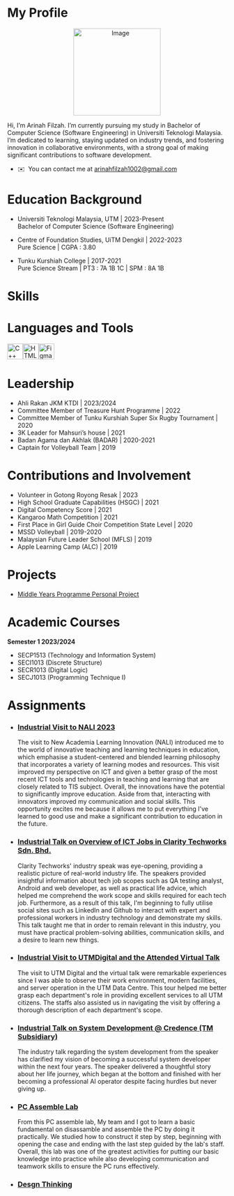 
<h1 id="my-profile">My Profile</h1>
<p align="center">
<img src="https://avatars.githubusercontent.com/u/147329911?v=4"alt="Image"width="200" height="200"></p>

<p>Hi, I’m Arinah Filzah.  I’m currently pursuing my study in Bachelor of Computer Science (Software Engineering) in Universiti Teknologi Malaysia. I’m dedicated to learning, staying updated on industry trends, and fostering innovation in collaborative environments, with a strong goal of making significant contributions to software development.</p>

* ✉️  You can contact me at [arinahfilzah1002@gmail.com](mailto:arinahfilzah1002@gmail.com)

<h1 id="education-background">Education Background</h1>
<ul>
<li>
<p>Universiti Teknologi Malaysia, UTM | 2023-Present<br>
Bachelor of Computer Science (Software Engineering)</p>
</li>
<li>
<p>Centre of Foundation Studies, UiTM Dengkil | 2022-2023<br>
Pure Science | CGPA : 3.80</p>
</li>
<li>
<p>Tunku Kurshiah College | 2017-2021<br>
Pure Science Stream | PT3 : 7A 1B 1C | SPM : 8A 1B</p>
</li>
</ul>

<h1 id="skills">Skills</h1>

<h1 id="languages-and-tools">Languages and Tools</h1>
<p align="left">
<a href="https://docs.microsoft.com/en-us/cpp/?view=msvc-170" target="_blank" rel="noreferrer"><img src="https://raw.githubusercontent.com/danielcranney/readme-generator/main/public/icons/skills/cplusplus-colored.svg" width="36" height="36" alt="C++" /></a><a href="https://developer.mozilla.org/en-US/docs/Glossary/HTML5" target="_blank" rel="noreferrer"><img src="https://raw.githubusercontent.com/danielcranney/readme-generator/main/public/icons/skills/html5-colored.svg" width="36" height="36" alt="HTML5" /></a><a href="https://www.figma.com/" target="_blank" rel="noreferrer"><img src="https://raw.githubusercontent.com/danielcranney/readme-generator/main/public/icons/skills/figma-colored.svg" width="36" height="36" alt="Figma" /></a>

<h1 id="leadership">Leadership</h1>
<ul>
<li>Ahli Rakan JKM KTDI | 2023/2024</li>
<li>Committee Member of Treasure Hunt Programme | 2022</li>
<li>Committee Member of Tunku Kurshiah Super Six Rugby Tournament | 2020</li>
<li>3K Leader for Mahsuri’s house | 2021</li>
<li>Badan Agama dan Akhlak (BADAR) | 2020-2021</li>
<li>Captain for Volleyball Team | 2019</li>
</ul>

<h1 id="contributions-and-involvement">Contributions and Involvement</h1>
<ul>
<li>Volunteer in Gotong Royong Resak | 2023</li>
<li>High School Graduate Capabilities (HSGC) | 2021</li>
<li>Digital Competency Score | 2021</li>
<li>Kangaroo Math Competition | 2021</li>
<li>First Place in Girl Guide Choir Competition State Level | 2020</li>
<li>MSSD Volleyball | 2019-2020</li>
<li>Malaysian Future Leader School (MFLS) | 2019</li>
<li>Apple Learning Camp (ALC) | 2019</li>
</ul>

<h1 id="projects">Projects</h1>

* [Middle Years Programme Personal Project](https://arinahfilzah1002.wixsite.com/my-site-15) 

<h1 id="academic-courses">Academic Courses</h1>
<p><strong>Semester 1 2023/2024</strong></p>
<ul>
<li>SECP1513 (Technology and Information System)</li>
<li>SECI1013 (Discrete Structure)</li>
<li>SECR1013 (Digital Logic)</li>
<li>SECJ1013 (Programming Technique I)</li>
</ul>

<h1 id="assignments">Assignments</h1>

<ul>
<li>
<h3><a href="Assignment 1 TIS.pdf">Industrial Visit to NALI 2023</a></h3>
The visit to New Academia Learning Innovation (NALI) introduced me to the world of innovative teaching and learning techniques in education, which emphasise a student-centered and blended learning philosophy that incorporates a variety of learning modes and resources. This visit improved my perspective on ICT and given a better grasp of the most recent ICT tools and technologies in teaching and learning that are closely related to TIS subject. Overall, the innovations have the potential to significantly improve education. Aside from that, interacting with innovators improved my communication and social skills. This opportunity excites me because it allows me to put everything I've learned to good use and make a significant contribution to education in the future.
</li>
<li>
<h3><a href="Assignment 2 TIS.pdf">Industrial Talk on Overview of ICT Jobs in Clarity Techworks Sdn. Bhd.</a></h3>
Clarity Techworks' industry speak was eye-opening, providing a realistic picture of real-world industry life. The speakers provided insightful information about tech job scopes such as QA testing analyst, Android and web developer, as well as practical life advice, which helped me comprehend the work scope and skills required for each tech job. Furthermore, as a result of this talk, I'm beginning to fully utilise social sites such as LinkedIn and Github to interact with expert and professional workers in industry technology and demonstrate my skills. This talk taught me that in order to remain relevant in this industry, you must have practical problem-solving abilities, communication skills, and a desire to learn new things.
</li>
<li>
<h3><a href="Assignment 3 TIS.pdf">Industrial Visit to UTMDigital and the Attended Virtual Talk</a></h3>
The visit to UTM Digital and the virtual talk were remarkable experiences since I was able to observe their work environment, modern facilities, and server operation in the UTM Data Centre. This tour helped me better grasp each department's role in providing excellent services to all UTM citizens. The staffs also assisted us in navigating the visit by offering a thorough description of each department's scope.
</li>
<li>
<h3><a href="Assignment 4 TIS.pdf">Industrial Talk on System Development @ Credence (TM Subsidiary)</a></h3>
The industry talk regarding the system development from the speaker has clarified my vision of becoming a successful system developer within the next four years. The speaker delivered a thoughtful story about her life journey, which began at the bottom and finished with her becoming a professional AI operator despite facing hurdles but never giving up.
</li>
<li>
<h3><a href="PC Assemble Lab.pdf">PC Assemble Lab</a></h3>
From this PC assemble lab, My team and I got to learn a basic fundamental on disassamble and assemble the PC by doing it practically. We studied how to construct it step by step, beginning with opening the case and ending with the last step guided by the lab's staff. Overall, this lab was one of the greatest activities for putting our basic knowledge into practice while also developing communication and teamwork skills to ensure the PC runs effectively.
</li>
<li>
<h3><a href="Design Thinking.pdf">Desgn Thinking</a></h3>
